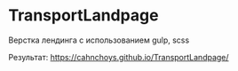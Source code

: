 # TransportLandpage
Верстка лендинга с использованием gulp, scss

Результат: https://cahnchoys.github.io/TransportLandpage/
